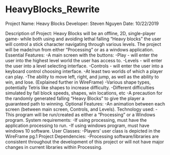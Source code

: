 # HeavyBlocks_Rewrite

Project Name: Heavy Blocks
Developer: Steven Nguyen
Date: 10/22/2019

Description of Project:
Heavy Blocks will be an offline, 2D, single-player game- while both using and avoiding lethal falling “Heavy blocks” the user will control a stick character navigating through various levels. The project will be made/run from either “Processing” or as a windows application.
Essential Features:
	-A main screen with the buttons:
		-Play - will enter the user into the highest level world the user has access to.
		-Levels - will enter the user into a level selecting interface.
		-Controls - will enter the user into a keyboard control choosing interface.
	-At least two worlds of which a player can play.
		-The ability to move left, right, and jump, as well as the ability to win, and lose.
		(Explained further in WireFrame)
	-Various shape types, potentially Tetris like shapes to increase difficulty.
	-Different difficulties simulated by fall block speeds, shapes, win locations, etc
	-A precaution for the randomly generated falling “Heavy Blocks” to give the player
	a guaranteed path to winning.
Optional Features:
	-An animation between each screen (between main screen, Controls, and Levels).
Technology used:
	-This program will be run/created as either a “Processing” or a Windows program.
System requirements:
	-If using processing, must have the application processing to run.
	-If using windows program, must have windows 10 software.
User Classes:
	-Players’ user class is depicted in the WireFrame pg.1
Project Dependencies:
	-Processing software/libraries are consistent throughout the development of this project 
	or will not have major changes in current libraries within Processing.

